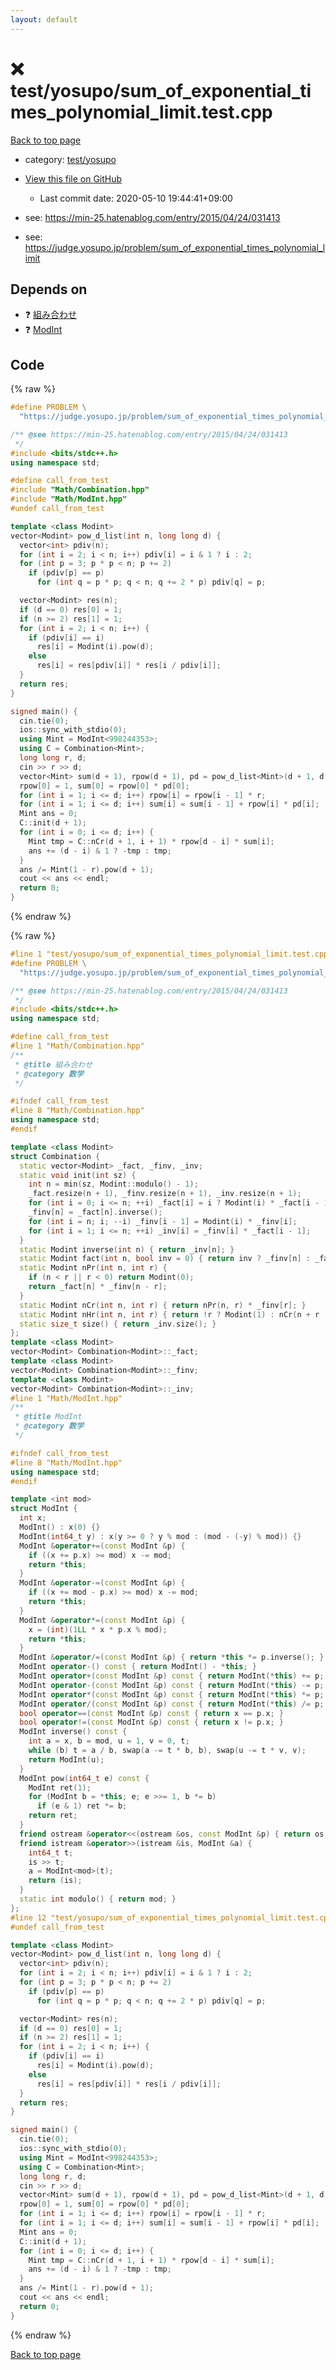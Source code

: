```yaml
---
layout: default
---
```


<!-- mathjax config similar to math.stackexchange -->
<script type="text/javascript" async
  src="https://cdnjs.cloudflare.com/ajax/libs/mathjax/2.7.5/MathJax.js?config=TeX-MML-AM_CHTML">
</script>
<script type="text/x-mathjax-config">
  MathJax.Hub.Config({
    TeX: { equationNumbers: { autoNumber: "AMS" }},
    tex2jax: {
      inlineMath: [ ['$','$'] ],
      processEscapes: true
    },
    "HTML-CSS": { matchFontHeight: false },
    displayAlign: "left",
    displayIndent: "2em"
  });
</script>

<script type="text/javascript" src="https://cdnjs.cloudflare.com/ajax/libs/jquery/3.4.1/jquery.min.js"></script>
<script src="https://cdn.jsdelivr.net/npm/jquery-balloon-js@1.1.2/jquery.balloon.min.js" integrity="sha256-ZEYs9VrgAeNuPvs15E39OsyOJaIkXEEt10fzxJ20+2I=" crossorigin="anonymous"></script>
<script type="text/javascript" src="../../../assets/js/copy-button.js"></script>
<link rel="stylesheet" href="../../../assets/css/copy-button.css" />


# :x: test/yosupo/sum_of_exponential_times_polynomial_limit.test.cpp

<a href="../../../index.html">Back to top page</a>

* category: <a href="../../../index.html#0b58406058f6619a0f31a172defc0230">test/yosupo</a>
* <a href="{{ site.github.repository_url }}/blob/master/test/yosupo/sum_of_exponential_times_polynomial_limit.test.cpp">View this file on GitHub</a>
    - Last commit date: 2020-05-10 19:44:41+09:00


* see: <a href="https://min-25.hatenablog.com/entry/2015/04/24/031413">https://min-25.hatenablog.com/entry/2015/04/24/031413</a>
* see: <a href="https://judge.yosupo.jp/problem/sum_of_exponential_times_polynomial_limit">https://judge.yosupo.jp/problem/sum_of_exponential_times_polynomial_limit</a>


## Depends on

* :question: <a href="../../../library/Math/Combination.hpp.html">組み合わせ</a>
* :question: <a href="../../../library/Math/ModInt.hpp.html">ModInt</a>


## Code

<a id="unbundled"></a>
{% raw %}
```cpp
#define PROBLEM \
  "https://judge.yosupo.jp/problem/sum_of_exponential_times_polynomial_limit"

/** @see https://min-25.hatenablog.com/entry/2015/04/24/031413
 */
#include <bits/stdc++.h>
using namespace std;

#define call_from_test
#include "Math/Combination.hpp"
#include "Math/ModInt.hpp"
#undef call_from_test

template <class Modint>
vector<Modint> pow_d_list(int n, long long d) {
  vector<int> pdiv(n);
  for (int i = 2; i < n; i++) pdiv[i] = i & 1 ? i : 2;
  for (int p = 3; p * p < n; p += 2)
    if (pdiv[p] == p)
      for (int q = p * p; q < n; q += 2 * p) pdiv[q] = p;

  vector<Modint> res(n);
  if (d == 0) res[0] = 1;
  if (n >= 2) res[1] = 1;
  for (int i = 2; i < n; i++) {
    if (pdiv[i] == i)
      res[i] = Modint(i).pow(d);
    else
      res[i] = res[pdiv[i]] * res[i / pdiv[i]];
  }
  return res;
}

signed main() {
  cin.tie(0);
  ios::sync_with_stdio(0);
  using Mint = ModInt<998244353>;
  using C = Combination<Mint>;
  long long r, d;
  cin >> r >> d;
  vector<Mint> sum(d + 1), rpow(d + 1), pd = pow_d_list<Mint>(d + 1, d);
  rpow[0] = 1, sum[0] = rpow[0] * pd[0];
  for (int i = 1; i <= d; i++) rpow[i] = rpow[i - 1] * r;
  for (int i = 1; i <= d; i++) sum[i] = sum[i - 1] + rpow[i] * pd[i];
  Mint ans = 0;
  C::init(d + 1);
  for (int i = 0; i <= d; i++) {
    Mint tmp = C::nCr(d + 1, i + 1) * rpow[d - i] * sum[i];
    ans += (d - i) & 1 ? -tmp : tmp;
  }
  ans /= Mint(1 - r).pow(d + 1);
  cout << ans << endl;
  return 0;
}
```
{% endraw %}

<a id="bundled"></a>
{% raw %}
```cpp
#line 1 "test/yosupo/sum_of_exponential_times_polynomial_limit.test.cpp"
#define PROBLEM \
  "https://judge.yosupo.jp/problem/sum_of_exponential_times_polynomial_limit"

/** @see https://min-25.hatenablog.com/entry/2015/04/24/031413
 */
#include <bits/stdc++.h>
using namespace std;

#define call_from_test
#line 1 "Math/Combination.hpp"
/**
 * @title 組み合わせ
 * @category 数学
 */

#ifndef call_from_test
#line 8 "Math/Combination.hpp"
using namespace std;
#endif

template <class Modint>
struct Combination {
  static vector<Modint> _fact, _finv, _inv;
  static void init(int sz) {
    int n = min(sz, Modint::modulo() - 1);
    _fact.resize(n + 1), _finv.resize(n + 1), _inv.resize(n + 1);
    for (int i = 0; i <= n; ++i) _fact[i] = i ? Modint(i) * _fact[i - 1] : 1;
    _finv[n] = _fact[n].inverse();
    for (int i = n; i; --i) _finv[i - 1] = Modint(i) * _finv[i];
    for (int i = 1; i <= n; ++i) _inv[i] = _finv[i] * _fact[i - 1];
  }
  static Modint inverse(int n) { return _inv[n]; }
  static Modint fact(int n, bool inv = 0) { return inv ? _finv[n] : _fact[n]; }
  static Modint nPr(int n, int r) {
    if (n < r || r < 0) return Modint(0);
    return _fact[n] * _finv[n - r];
  }
  static Modint nCr(int n, int r) { return nPr(n, r) * _finv[r]; }
  static Modint nHr(int n, int r) { return !r ? Modint(1) : nCr(n + r - 1, r); }
  static size_t size() { return _inv.size(); }
};
template <class Modint>
vector<Modint> Combination<Modint>::_fact;
template <class Modint>
vector<Modint> Combination<Modint>::_finv;
template <class Modint>
vector<Modint> Combination<Modint>::_inv;
#line 1 "Math/ModInt.hpp"
/**
 * @title ModInt
 * @category 数学
 */

#ifndef call_from_test
#line 8 "Math/ModInt.hpp"
using namespace std;
#endif

template <int mod>
struct ModInt {
  int x;
  ModInt() : x(0) {}
  ModInt(int64_t y) : x(y >= 0 ? y % mod : (mod - (-y) % mod)) {}
  ModInt &operator+=(const ModInt &p) {
    if ((x += p.x) >= mod) x -= mod;
    return *this;
  }
  ModInt &operator-=(const ModInt &p) {
    if ((x += mod - p.x) >= mod) x -= mod;
    return *this;
  }
  ModInt &operator*=(const ModInt &p) {
    x = (int)(1LL * x * p.x % mod);
    return *this;
  }
  ModInt &operator/=(const ModInt &p) { return *this *= p.inverse(); }
  ModInt operator-() const { return ModInt() - *this; }
  ModInt operator+(const ModInt &p) const { return ModInt(*this) += p; }
  ModInt operator-(const ModInt &p) const { return ModInt(*this) -= p; }
  ModInt operator*(const ModInt &p) const { return ModInt(*this) *= p; }
  ModInt operator/(const ModInt &p) const { return ModInt(*this) /= p; }
  bool operator==(const ModInt &p) const { return x == p.x; }
  bool operator!=(const ModInt &p) const { return x != p.x; }
  ModInt inverse() const {
    int a = x, b = mod, u = 1, v = 0, t;
    while (b) t = a / b, swap(a -= t * b, b), swap(u -= t * v, v);
    return ModInt(u);
  }
  ModInt pow(int64_t e) const {
    ModInt ret(1);
    for (ModInt b = *this; e; e >>= 1, b *= b)
      if (e & 1) ret *= b;
    return ret;
  }
  friend ostream &operator<<(ostream &os, const ModInt &p) { return os << p.x; }
  friend istream &operator>>(istream &is, ModInt &a) {
    int64_t t;
    is >> t;
    a = ModInt<mod>(t);
    return (is);
  }
  static int modulo() { return mod; }
};
#line 12 "test/yosupo/sum_of_exponential_times_polynomial_limit.test.cpp"
#undef call_from_test

template <class Modint>
vector<Modint> pow_d_list(int n, long long d) {
  vector<int> pdiv(n);
  for (int i = 2; i < n; i++) pdiv[i] = i & 1 ? i : 2;
  for (int p = 3; p * p < n; p += 2)
    if (pdiv[p] == p)
      for (int q = p * p; q < n; q += 2 * p) pdiv[q] = p;

  vector<Modint> res(n);
  if (d == 0) res[0] = 1;
  if (n >= 2) res[1] = 1;
  for (int i = 2; i < n; i++) {
    if (pdiv[i] == i)
      res[i] = Modint(i).pow(d);
    else
      res[i] = res[pdiv[i]] * res[i / pdiv[i]];
  }
  return res;
}

signed main() {
  cin.tie(0);
  ios::sync_with_stdio(0);
  using Mint = ModInt<998244353>;
  using C = Combination<Mint>;
  long long r, d;
  cin >> r >> d;
  vector<Mint> sum(d + 1), rpow(d + 1), pd = pow_d_list<Mint>(d + 1, d);
  rpow[0] = 1, sum[0] = rpow[0] * pd[0];
  for (int i = 1; i <= d; i++) rpow[i] = rpow[i - 1] * r;
  for (int i = 1; i <= d; i++) sum[i] = sum[i - 1] + rpow[i] * pd[i];
  Mint ans = 0;
  C::init(d + 1);
  for (int i = 0; i <= d; i++) {
    Mint tmp = C::nCr(d + 1, i + 1) * rpow[d - i] * sum[i];
    ans += (d - i) & 1 ? -tmp : tmp;
  }
  ans /= Mint(1 - r).pow(d + 1);
  cout << ans << endl;
  return 0;
}

```
{% endraw %}

<a href="../../../index.html">Back to top page</a>

